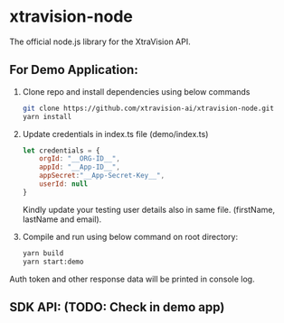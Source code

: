 # xtravision-node
The official node.js library for the XtraVision API.


## For Demo Application:
1. Clone repo and install dependencies using below commands  
    ```sh
    git clone https://github.com/xtravision-ai/xtravision-node.git
    yarn install
    ````


2. Update credentials in index.ts file (demo/index.ts) 

    ```javascript
    let credentials = {
        orgId: "__ORG-ID__",
        appId: "__App-ID__",
        appSecret:"__App-Secret-Key__",
        userId: null
    }
    ```
    Kindly update your testing user details also in same file. (firstName, lastName and email).  

3. Compile and run using below command on root directory:  

    ```sh
    yarn build
    yarn start:demo
    ```

 Auth token and other response data will be printed in console log. 

 ## SDK API: (TODO: Check in demo app) 